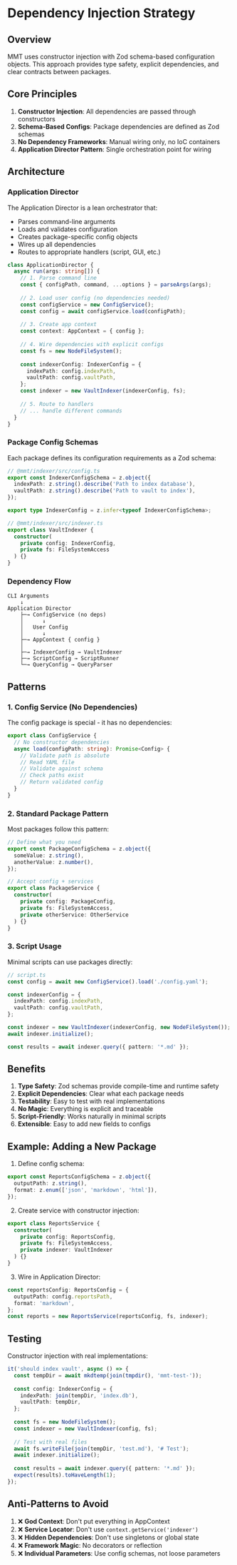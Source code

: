 # Dependency Injection Strategy

## Overview

MMT uses constructor injection with Zod schema-based configuration objects. This approach provides type safety, explicit dependencies, and clear contracts between packages.

## Core Principles

1. **Constructor Injection**: All dependencies are passed through constructors
2. **Schema-Based Configs**: Package dependencies are defined as Zod schemas
3. **No Dependency Frameworks**: Manual wiring only, no IoC containers
4. **Application Director Pattern**: Single orchestration point for wiring

## Architecture

### Application Director

The Application Director is a lean orchestrator that:
- Parses command-line arguments
- Loads and validates configuration
- Creates package-specific config objects
- Wires up all dependencies
- Routes to appropriate handlers (script, GUI, etc.)

```typescript
class ApplicationDirector {
  async run(args: string[]) {
    // 1. Parse command line
    const { configPath, command, ...options } = parseArgs(args);
    
    // 2. Load user config (no dependencies needed)
    const configService = new ConfigService();
    const config = await configService.load(configPath);
    
    // 3. Create app context
    const context: AppContext = { config };
    
    // 4. Wire dependencies with explicit configs
    const fs = new NodeFileSystem();
    
    const indexerConfig: IndexerConfig = {
      indexPath: config.indexPath,
      vaultPath: config.vaultPath,
    };
    const indexer = new VaultIndexer(indexerConfig, fs);
    
    // 5. Route to handlers
    // ... handle different commands
  }
}
```

### Package Config Schemas

Each package defines its configuration requirements as a Zod schema:

```typescript
// @mmt/indexer/src/config.ts
export const IndexerConfigSchema = z.object({
  indexPath: z.string().describe('Path to index database'),
  vaultPath: z.string().describe('Path to vault to index'),
});

export type IndexerConfig = z.infer<typeof IndexerConfigSchema>;

// @mmt/indexer/src/indexer.ts
export class VaultIndexer {
  constructor(
    private config: IndexerConfig,
    private fs: FileSystemAccess
  ) {}
}
```

### Dependency Flow

```
CLI Arguments
    ↓
Application Director
    ├─→ ConfigService (no deps)
    │      ↓
    │   User Config
    │      ↓
    ├─→ AppContext { config }
    │
    ├─→ IndexerConfig → VaultIndexer
    ├─→ ScriptConfig → ScriptRunner
    └─→ QueryConfig → QueryParser
```

## Patterns

### 1. Config Service (No Dependencies)

The config package is special - it has no dependencies:

```typescript
export class ConfigService {
  // No constructor dependencies
  async load(configPath: string): Promise<Config> {
    // Validate path is absolute
    // Read YAML file
    // Validate against schema
    // Check paths exist
    // Return validated config
  }
}
```

### 2. Standard Package Pattern

Most packages follow this pattern:

```typescript
// Define what you need
export const PackageConfigSchema = z.object({
  someValue: z.string(),
  anotherValue: z.number(),
});

// Accept config + services
export class PackageService {
  constructor(
    private config: PackageConfig,
    private fs: FileSystemAccess,
    private otherService: OtherService
  ) {}
}
```

### 3. Script Usage

Minimal scripts can use packages directly:

```typescript
// script.ts
const config = await new ConfigService().load('./config.yaml');

const indexerConfig = {
  indexPath: config.indexPath,
  vaultPath: config.vaultPath,
};

const indexer = new VaultIndexer(indexerConfig, new NodeFileSystem());
await indexer.initialize();

const results = await indexer.query({ pattern: '*.md' });
```

## Benefits

1. **Type Safety**: Zod schemas provide compile-time and runtime safety
2. **Explicit Dependencies**: Clear what each package needs
3. **Testability**: Easy to test with real implementations
4. **No Magic**: Everything is explicit and traceable
5. **Script-Friendly**: Works naturally in minimal scripts
6. **Extensible**: Easy to add new fields to configs

## Example: Adding a New Package

1. Define config schema:
```typescript
export const ReportsConfigSchema = z.object({
  outputPath: z.string(),
  format: z.enum(['json', 'markdown', 'html']),
});
```

2. Create service with constructor injection:
```typescript
export class ReportsService {
  constructor(
    private config: ReportsConfig,
    private fs: FileSystemAccess,
    private indexer: VaultIndexer
  ) {}
}
```

3. Wire in Application Director:
```typescript
const reportsConfig: ReportsConfig = {
  outputPath: config.reportsPath,
  format: 'markdown',
};
const reports = new ReportsService(reportsConfig, fs, indexer);
```

## Testing

Constructor injection with real implementations:

```typescript
it('should index vault', async () => {
  const tempDir = await mkdtemp(join(tmpdir(), 'mmt-test-'));
  
  const config: IndexerConfig = {
    indexPath: join(tempDir, 'index.db'),
    vaultPath: tempDir,
  };
  
  const fs = new NodeFileSystem();
  const indexer = new VaultIndexer(config, fs);
  
  // Test with real files
  await fs.writeFile(join(tempDir, 'test.md'), '# Test');
  await indexer.initialize();
  
  const results = await indexer.query({ pattern: '*.md' });
  expect(results).toHaveLength(1);
});
```

## Anti-Patterns to Avoid

1. ❌ **God Context**: Don't put everything in AppContext
2. ❌ **Service Locator**: Don't use `context.getService('indexer')`
3. ❌ **Hidden Dependencies**: Don't use singletons or global state
4. ❌ **Framework Magic**: No decorators or reflection
5. ❌ **Individual Parameters**: Use config schemas, not loose parameters